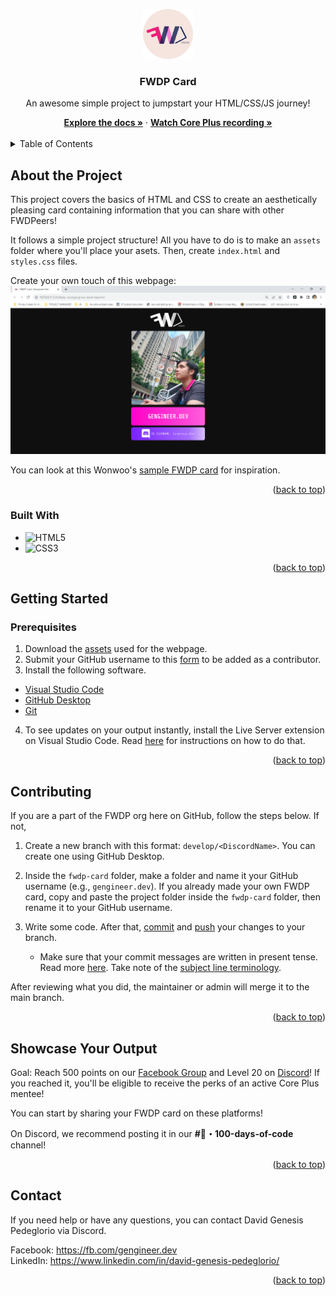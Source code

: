 <a name="readme-top"></a>

<div align="center">
    <a href="https://github.com/FWDP/beginner-challenges/tree/main/fwdp-card/">
        <img src="gengineer.dev/assets/fwdp main logo.png" alt="FWDP Logo" height="80">
    </a>
    <h3 align="center">FWDP Card</h3>
    <p>An awesome simple project to jumpstart your HTML/CSS/JS journey!</p>
    <a href="https://github.com/FWDP/beginner-challenges/tree/main/fwdp-card/"><strong>Explore the docs »</strong></a>
     ·
    <a href="https://drive.google.com/file/d/1u7V5YoFtGlrjdfT0e-3hcX9oRkKqvK9_/view?usp=drive_link/"><strong>Watch Core Plus recording »</strong></a>
    <br />
    <br />
</div>

<details>
  <summary>Table of Contents</summary>
  <ol>
    <li>
      <a href="#about-the-project">About The Project</a>
      <ul>
        <li><a href="#built-with">Built With</a></li>
      </ul>
    </li>
    <li>
      <a href="#getting-started">Getting Started</a>
      <ul>
        <li><a href="#prerequisites">Prerequisites</a></li>
      </ul>
    </li>
    <li><a href="#contributing">Contributing</a></li>
    <li><a href="#showcase-your-output">Showcase Your Output</a></li>
    <li><a href="#contact">Contact</a></li>
  </ol>
</details>

## About the Project

This project covers the basics of HTML and CSS to create an aesthetically pleasing card containing information that you can share with other FWDPeers!

It follows a simple project structure! All you have to do is to make an `assets` folder where you'll place your asets. Then, create `index.html` and `styles.css` files.

Create your own touch of this webpage: ![Sample FWDP card](./sample-webpage.png)

You can look at this Wonwoo's [sample FWDP card](https://drive.google.com/file/d/1yTUvnPl819hKA_LHvlRaMwroDkmpLOVi/view?usp=sharing) for inspiration.

<p align="right">(<a href="#readme-top">back to top</a>)</p>

### Built With
* ![HTML5](https://img.shields.io/badge/html5-%23E34F26.svg?style=for-the-badge&logo=html5&logoColor=white)
* ![CSS3](https://img.shields.io/badge/css3-%231572B6.svg?style=for-the-badge&logo=css3&logoColor=white)

<p align="right">(<a href="#readme-top">back to top</a>)</p>

## Getting Started

### Prerequisites
1. Download the [assets](https://drive.google.com/drive/folders/1L6GqpsY3zHssujiPSXtG1_NzPNF9xq7i?usp=drive_link) used for the webpage.
2. Submit your GitHub username to this [form](https://forms.gle/A3kBieg6F1jLhhqP8) to be added as a contributor.
3. Install the following software.
- [Visual Studio Code](https://code.visualstudio.com/download)
- [GitHub Desktop](https://desktop.github.com/)
- [Git](https://git-scm.com/downloads)
4. To see updates on your output instantly, install the Live Server extension on Visual Studio Code. Read [here](https://www.alphr.com/vs-code-open-with-live-server/) for instructions on how to do that.

<p align="right">(<a href="#readme-top">back to top</a>)</p>

## Contributing

If you are a part of the FWDP org here on GitHub, follow the steps below. If not, 

1. Create a new branch with this format: `develop/<DiscordName>`. You can create one using GitHub Desktop.
2. Inside the `fwdp-card` folder, make a folder and name it your GitHub username (e.g., `gengineer.dev`). If you already made your own FWDP card, copy and paste the project folder inside the `fwdp-card` folder, then rename it to your GitHub username.
3. Write some code. After that, [commit](https://docs.github.com/en/desktop/making-changes-in-a-branch/committing-and-reviewing-changes-to-your-project-in-github-desktop#write-a-commit-message-and-push-your-changes) and [push](https://docs.github.com/en/desktop/making-changes-in-a-branch/pushing-changes-to-github-from-github-desktop#pushing-changes-to-github) your changes to your branch. 
     
     - Make sure that your commit messages are written in present tense. Read more [here](https://gist.github.com/tonibardina/9290fbc7d605b4f86919426e614fe692). Take note of the [subject line terminology](https://gist.github.com/tonibardina/9290fbc7d605b4f86919426e614fe692?fbclid=IwAR2ZkV2N1wzppJL2SO-RzCiQVtw6GJ5XnKLufD2FrLFdloxljC9wHecTkYg#subject-line-standard-terminology).

After reviewing what you did, the maintainer or admin will merge it to the main branch.

<p align="right">(<a href="#readme-top">back to top</a>)</p>

## Showcase Your Output

Goal: Reach 500 points on our [Facebook Group](https://fb.com/groups/fwdpeers) and Level 20 on [Discord](https://discord.com/servers/filipino-web-development-peers-996276138588524624)! If you reached it, you'll be eligible to receive the perks of an active Core Plus mentee!

You can start by sharing your FWDP card on these platforms!

On Discord, we recommend posting it in our **#💯・100-days-of-code** channel!

<p align="right">(<a href="#readme-top">back to top</a>)</p>

## Contact
If you need help or have any questions, you can contact David Genesis Pedeglorio via Discord. 

Facebook: https://fb.com/gengineer.dev
<br/>
LinkedIn: https://www.linkedin.com/in/david-genesis-pedeglorio/

<p align="right">(<a href="#readme-top">back to top</a>)</p>

